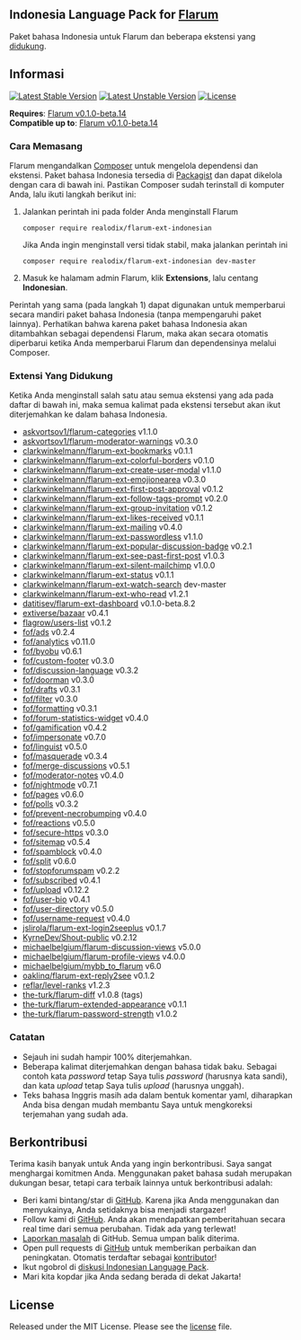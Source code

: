 ## Indonesia Language Pack for [Flarum](http://flarum.org/)

Paket bahasa Indonesia untuk Flarum dan beberapa ekstensi yang [didukung](#extensi-yang-didukung).

## Informasi
[![Latest Stable Version](https://poser.pugx.org/realodix/flarum-ext-indonesian/v/stable)](https://packagist.org/packages/realodix/flarum-ext-indonesian)
[![Latest Unstable Version](https://poser.pugx.org/realodix/flarum-ext-indonesian/v/unstable)](https://github.com/realodix/flarum-ext-indonesian/archive/master.zip)
[![License](https://poser.pugx.org/realodix/flarum-ext-indonesian/license)](https://github.com/realodix/flarum-ext-indonesian/blob/master/LICENSE)

**Requires**: [Flarum v0.1.0-beta.14](https://github.com/flarum/lang-english/releases/tag/v0.1.0-beta.14) <br>
**Compatible up to**: [Flarum v0.1.0-beta.14](https://github.com/flarum/lang-english/releases/tag/v0.1.0-beta.14)

### Cara Memasang
Flarum mengandalkan [Composer](https://getcomposer.org/) untuk mengelola dependensi dan ekstensi. Paket bahasa Indonesia tersedia di [Packagist](https://packagist.org/packages/realodix/flarum-ext-indonesian) dan dapat dikelola dengan cara di bawah ini. Pastikan Composer sudah terinstall di komputer Anda, lalu ikuti langkah berikut ini:

1. Jalankan perintah ini pada folder Anda menginstall Flarum

       composer require realodix/flarum-ext-indonesian

    Jika Anda ingin menginstall versi tidak stabil, maka jalankan perintah ini

       composer require realodix/flarum-ext-indonesian dev-master

2. Masuk ke halamam admin Flarum, klik **Extensions**, lalu centang **Indonesian**.

Perintah yang sama (pada langkah 1) dapat digunakan untuk memperbarui secara mandiri paket bahasa Indonesia (tanpa mempengaruhi paket lainnya). Perhatikan bahwa karena paket bahasa Indonesia akan ditambahkan sebagai dependensi Flarum, maka akan secara otomatis diperbarui ketika Anda memperbarui Flarum dan dependensinya melalui Composer.

### Extensi Yang Didukung
Ketika Anda menginstall salah satu atau semua ekstensi yang ada pada daftar di bawah ini, maka semua kalimat pada ekstensi tersebut akan ikut diterjemahkan ke dalam bahasa Indonesia.

- [askvortsov1/flarum-categories](https://github.com/askvortsov1/flarum-categories) v1.1.0
- [askvortsov1/flarum-moderator-warnings](https://github.com/askvortsov1/flarum-moderator-warnings) v0.3.0
- [clarkwinkelmann/flarum-ext-bookmarks](https://github.com/clarkwinkelmann/flarum-ext-bookmarks) v0.1.1
- [clarkwinkelmann/flarum-ext-colorful-borders](https://github.com/clarkwinkelmann/flarum-ext-colorful-borders) v0.1.0
- [clarkwinkelmann/flarum-ext-create-user-modal](https://github.com/clarkwinkelmann/flarum-ext-create-user-modal) v1.1.0  
- [clarkwinkelmann/flarum-ext-emojionearea](https://github.com/clarkwinkelmann/flarum-ext-emojionearea) v0.3.0
- [clarkwinkelmann/flarum-ext-first-post-approval](https://github.com/clarkwinkelmann/flarum-ext-first-post-approval) v0.1.2 
- [clarkwinkelmann/flarum-ext-follow-tags-prompt](https://github.com/clarkwinkelmann/flarum-ext-follow-tags-prompt) v0.2.0
- [clarkwinkelmann/flarum-ext-group-invitation](https://github.com/clarkwinkelmann/flarum-ext-group-invitation) v0.1.2
- [clarkwinkelmann/flarum-ext-likes-received](https://github.com/clarkwinkelmann/flarum-ext-likes-received) v0.1.1
- [clarkwinkelmann/flarum-ext-mailing](https://github.com/clarkwinkelmann/flarum-ext-mailing) v0.4.0
- [clarkwinkelmann/flarum-ext-passwordless](https://github.com/clarkwinkelmann/flarum-ext-passwordless) v1.1.0
- [clarkwinkelmann/flarum-ext-popular-discussion-badge](https://github.com/clarkwinkelmann/flarum-ext-popular-discussion-badge) v0.2.1
- [clarkwinkelmann/flarum-ext-see-past-first-post](https://github.com/clarkwinkelmann/flarum-ext-see-past-first-post) v1.0.3
- [clarkwinkelmann/flarum-ext-silent-mailchimp](https://github.com/clarkwinkelmann/flarum-ext-silent-mailchimp) v1.0.0
- [clarkwinkelmann/flarum-ext-status](https://github.com/clarkwinkelmann/flarum-ext-status) v0.1.1
- [clarkwinkelmann/flarum-ext-watch-search](https://github.com/clarkwinkelmann/flarum-ext-watch-search) dev-master
- [clarkwinkelmann/flarum-ext-who-read](https://github.com/askvortsov1/flarum-categories) v1.2.1
- [datitisev/flarum-ext-dashboard](https://github.com/datitisev/flarum-ext-dashboard) v0.1.0-beta.8.2
- [extiverse/bazaar](https://github.com/extiverse/bazaar) v0.4.1
- [flagrow/users-list](https://github.com/flagrow/users-list) v0.1.2
- [fof/ads](https://github.com/friendsofflarum/ads) v0.2.4
- [fof/analytics](https://github.com/friendsofflarum/analytics) v0.11.0
- [fof/byobu](https://github.com/friendsofflarum/byobu) v0.6.1
- [fof/custom-footer](https://github.com/friendsofflarum/custom-footer) v0.3.0
- [fof/discussion-language](https://github.com/FriendsOfFlarum/discussion-language) v0.3.2
- [fof/doorman](https://github.com/FriendsOfFlarum/doorman) v0.3.0
- [fof/drafts](https://github.com/FriendsOfFlarum/drafts) v0.3.1
- [fof/filter](https://github.com/FriendsOfFlarum/filter) v0.3.0
- [fof/formatting](https://github.com/friendsofflarum/formatting) v0.3.1
- [fof/forum-statistics-widget](https://github.com/FriendsOfFlarum/forum-statistics-widget) v0.4.0
- [fof/gamification](https://github.com/friendsofflarum/gamification) v0.4.2
- [fof/impersonate](https://github.com/FriendsOfFlarum/impersonate) v0.7.0
- [fof/linguist](https://github.com/FriendsOfFlarum/linguist) v0.5.0
- [fof/masquerade](https://github.com/friendsofflarum/masquerade) v0.3.4
- [fof/merge-discussions](https://github.com/friendsofflarum/merge-discussions) v0.5.1
- [fof/moderator-notes](https://github.com/FriendsOfFlarum/moderator-notes) v0.4.0
- [fof/nightmode](https://github.com/friendsofflarum/nightmode) v0.7.1
- [fof/pages](https://github.com/friendsofflarum/pages) v0.6.0
- [fof/polls](https://github.com/friendsofflarum/polls) v0.3.2
- [fof/prevent-necrobumping](https://github.com/friendsofflarum/prevent-necrobumping) v0.4.0
- [fof/reactions](https://github.com/friendsofflarum/reactions) v0.5.0
- [fof/secure-https](https://github.com/friendsofflarum/secure-https) v0.3.0
- [fof/sitemap](https://github.com/FriendsOfFlarum/sitemap) v0.5.4
- [fof/spamblock](https://github.com/friendsofflarum/spamblock) v0.4.0
- [fof/split](https://github.com/friendsofflarum/split) v0.6.0
- [fof/stopforumspam](https://github.com/friendsofflarum/stopforumspam) v0.2.2
- [fof/subscribed](https://github.com/friendsofflarum/subscribed) v0.4.1
- [fof/upload](https://github.com/friendsofflarum/upload) v0.12.2
- [fof/user-bio](https://github.com/friendsofflarum/user-bio) v0.4.1
- [fof/user-directory](https://github.com/friendsofflarum/user-directory) v0.5.0
- [fof/username-request](https://github.com/friendsofflarum/username-request) v0.4.0
- [jslirola/flarum-ext-login2seeplus](https://github.com/jslirola/flarum-ext-login2seeplus) v0.1.7
- [KyrneDev/Shout-public](https://github.com/KyrneDev/Shout-public) v0.2.12
- [michaelbelgium/flarum-discussion-views](https://github.com/michaelbelgium/flarum-discussion-views) v5.0.0
- [michaelbelgium/flarum-profile-views](https://github.com/michaelbelgium/flarum-profile-views) v4.0.0
- [michaelbelgium/mybb_to_flarum](https://github.com/michaelbelgium/mybb_to_flarum) v6.0
- [oaklinq/flarum-ext-reply2see](https://github.com/oaklinq/flarum-ext-reply2see) v0.1.2
- [reflar/level-ranks](https://github.com/reflar/level-ranks) v1.2.3
- [the-turk/flarum-diff](https://github.com/the-turk/flarum-diff) v1.0.8 (tags)
- [the-turk/flarum-extended-appearance](https://github.com/the-turk/flarum-extended-appearance) v0.1.1
- [the-turk/flarum-password-strength](https://github.com/the-turk/flarum-password-strength) v1.0.2


### Catatan
- Sejauh ini sudah hampir 100% diterjemahkan.
- Beberapa kalimat diterjemahkan dengan bahasa tidak baku. Sebagai contoh kata _password_ tetap Saya tulis _password_ (harusnya kata sandi), dan kata _upload_ tetap Saya tulis _upload_ (harusnya unggah).
- Teks bahasa Inggris masih ada dalam bentuk komentar yaml, diharapkan Anda bisa dengan mudah membantu Saya untuk mengkoreksi terjemahan yang sudah ada.

## Berkontribusi
Terima kasih banyak untuk Anda yang ingin berkontribusi. Saya sangat menghargai komitmen Anda. Menggunakan paket bahasa sudah merupakan dukungan besar, tetapi cara terbaik lainnya untuk berkontribusi adalah:

- Beri kami bintang/star di [GitHub](https://github.com/realodix/flarum-ext-indonesian). Karena jika Anda menggunakan dan menyukainya, Anda setidaknya bisa menjadi stargazer!
- Follow kami di [GitHub](https://github.com/realodix/flarum-ext-indonesian). Anda akan mendapatkan pemberitahuan secara real time dari semua perubahan. Tidak ada yang terlewat!
- [Laporkan masalah](https://github.com/realodix/flarum-ext-indonesian/issues) di GitHub. Semua umpan balik diterima.
- Open pull requests di [GitHub](https://github.com/realodix/flarum-ext-indonesian) untuk memberikan perbaikan dan peningkatan. Otomatis terdaftar sebagai [kontributor](https://github.com/realodix/flarum-ext-indonesian/graphs/contributors)!
- Ikut ngobrol di [diskusi Indonesian Language Pack](https://discuss.flarum.org/d/1358-indonesian-language-pack).
- Mari kita kopdar jika Anda sedang berada di dekat Jakarta!


## License
Released under the MIT License. Please see the [license](https://github.com/realodix/flarum-ext-indonesian/blob/master/LICENSE) file.
